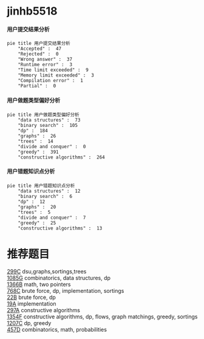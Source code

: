 # jinhb5518

<!-- tabs:start -->



#### **用户提交结果分析**

```mermaid
pie title 用户提交结果分析
    "Accepted" :  47
    "Rejected" :  0
    "Wrong answer" :  37
    "Runtime error" :  3
    "Time limit exceeded" :  9
    "Memory limit exceeded" :  3
    "Compilation error" :  1
    "Partial" :  0
```

#### **用户做题类型偏好分析**

```mermaid
pie title 用户做题类型偏好分析
    "data structures" :  73
    "binary search" :  105
    "dp" :  184
    "graphs" :  26
    "trees" :  14
    "divide and conquer" :  0
    "greedy" :  391
    "constructive algorithms" :  264
```
#### **用户错题知识点分析**

```mermaid
pie title 用户错题知识点分析
    "data structures" :  12
    "binary search" :  6
    "dp" :  12
    "graphs" :  20
    "trees" :  5
    "divide and conquer" :  7
    "greedy" :  25
    "constructive algorithms" :  13
```



<!-- tabs:end -->
# 推荐题目
[299C](https://codeforces.com/contest/299/problem/C)		dsu,graphs,sortings,trees		  
[1085G](https://codeforces.com/contest/1085/problem/G)		combinatorics,
                        data structures,
                        dp		  
[1366B](https://codeforces.com/contest/1366/problem/B)		math,
                        two pointers		  
[768C](https://codeforces.com/contest/768/problem/C)		brute force,
                        dp,
                        implementation,
                        sortings		  
[22B](https://codeforces.com/contest/22/problem/B)		brute force,
                        dp		  
[19A](https://codeforces.com/contest/19/problem/A)		implementation		  
[297A](https://codeforces.com/contest/297/problem/A)		constructive algorithms		  
[1354F](https://codeforces.com/contest/1354/problem/F)		constructive algorithms,
                        dp,
                        flows,
                        graph matchings,
                        greedy,
                        sortings		  
[1207C](https://codeforces.com/contest/1207/problem/C)		dp,
                        greedy		  
[457D](https://codeforces.com/contest/457/problem/D)		combinatorics,
                        math,
                        probabilities		  
